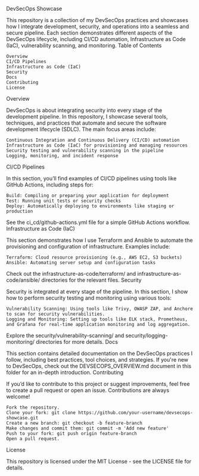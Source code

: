 DevSecOps Showcase

This repository is a collection of my DevSecOps practices and showcases how I integrate development, security, and operations into a seamless and secure pipeline. Each section demonstrates different aspects of the DevSecOps lifecycle, including CI/CD automation, Infrastructure as Code (IaC), vulnerability scanning, and monitoring.
Table of Contents

    Overview
    CI/CD Pipelines
    Infrastructure as Code (IaC)
    Security
    Docs
    Contributing
    License

Overview

DevSecOps is about integrating security into every stage of the development pipeline. In this repository, I showcase several tools, techniques, and practices that automate and secure the software development lifecycle (SDLC). The main focus areas include:

    Continuous Integration and Continuous Delivery (CI/CD) automation
    Infrastructure as Code (IaC) for provisioning and managing resources
    Security testing and vulnerability scanning in the pipeline
    Logging, monitoring, and incident response

CI/CD Pipelines

In this section, you’ll find examples of CI/CD pipelines using tools like GitHub Actions, including steps for:

    Build: Compiling or preparing your application for deployment
    Test: Running unit tests or security checks
    Deploy: Automatically deploying to environments like staging or production

See the ci_cd/github-actions.yml file for a simple GitHub Actions workflow.
Infrastructure as Code (IaC)

This section demonstrates how I use Terraform and Ansible to automate the provisioning and configuration of infrastructure. Examples include:

    Terraform: Cloud resource provisioning (e.g., AWS EC2, S3 buckets)
    Ansible: Automating server setup and configuration tasks

Check out the infrastructure-as-code/terraform/ and infrastructure-as-code/ansible/ directories for the relevant files.
Security

Security is integrated at every stage of the pipeline. In this section, I show how to perform security testing and monitoring using various tools:

    Vulnerability Scanning: Using tools like Trivy, OWASP ZAP, and Anchore to scan for security vulnerabilities.
    Logging and Monitoring: Setting up tools like ELK stack, Prometheus, and Grafana for real-time application monitoring and log aggregation.

Explore the security/vulnerability-scanning/ and security/logging-monitoring/ directories for more details.
Docs

This section contains detailed documentation on the DevSecOps practices I follow, including best practices, tool choices, and strategies. If you're new to DevSecOps, check out the DEVSECOPS_OVERVIEW.md document in this folder for an in-depth introduction.
Contributing

If you’d like to contribute to this project or suggest improvements, feel free to create a pull request or open an issue. Contributions are always welcome!

    Fork the repository.
    Clone your fork: git clone https://github.com/your-username/devsecops-showcase.git
    Create a new branch: git checkout -b feature-branch
    Make changes and commit them: git commit -m 'Add new feature'
    Push to your fork: git push origin feature-branch
    Open a pull request.

License

This repository is licensed under the MIT License - see the LICENSE file for details.
